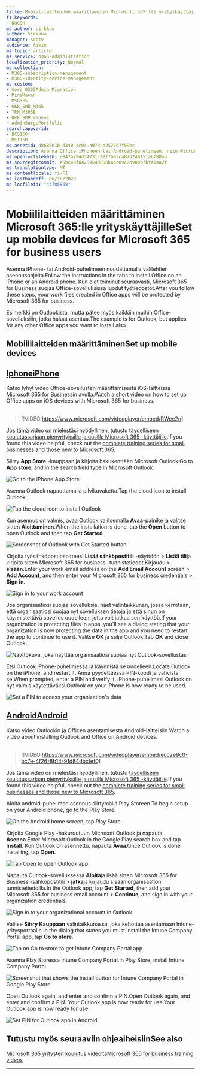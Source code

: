 ```yaml
---
title: Mobiililaitteiden määrittäminen Microsoft 365:lle yrityskäyttäjille
f1.keywords:
- NOCSH
ms.author: sirkkuw
author: Sirkkuw
manager: scotv
audience: Admin
ms.topic: article
ms.service: o365-administration
localization_priority: Normal
ms.collection:
- M365-subscription-management
- M365-identity-device-management
ms.custom:
- Core_O365Admin_Migration
- MiniMaven
- MSB365
- OKR_SMB_M365
- TRN_M365B
- OKR_SMB_Videos
- AdminSurgePortfolio
search.appverid:
- BCS160
- MET150
ms.assetid: d868561b-d340-4c04-a973-e2575d7f09bc
description: Asenna Office iPhoneen tai Android-puhelimeen, niin Microsoft 365 for Business suojaa office-sovellusten työtiedostot.
ms.openlocfilehash: e847a794d34731c22f7a0fca87d246151a6f80a5
ms.sourcegitcommit: e5bc49f0a25954d008b6cc09c2b98bb7bfe1aa2f
ms.translationtype: MT
ms.contentlocale: fi-FI
ms.lasthandoff: 06/18/2020
ms.locfileid: "44785868"
---
```

# <a name="set-up-mobile-devices-for-microsoft-365-for-business-users"></a><span data-ttu-id="53546-103">Mobiililaitteiden määrittäminen Microsoft 365:lle yrityskäyttäjille</span><span class="sxs-lookup"><span data-stu-id="53546-103">Set up mobile devices for Microsoft 365 for business users</span></span>

<span data-ttu-id="53546-104">Asenna iPhone- tai Android-puhelimeen noudattamalla välilehtien asennusohjeita.</span><span class="sxs-lookup"><span data-stu-id="53546-104">Follow the instructions in the tabs to install Office on an iPhone or an Android phone.</span></span> <span data-ttu-id="53546-105">Kun olet toiminut seuraavasti, Microsoft 365 for Business suojaa Office-sovelluksissa luodut työtiedostot.</span><span class="sxs-lookup"><span data-stu-id="53546-105">After you follow these steps, your work files created in Office apps will be protected by Microsoft 365 for business.</span></span>

<span data-ttu-id="53546-106">Esimerkki on Outlookista, mutta pätee myös kaikkiin muihin Office-sovelluksiiin, jotka haluat asentaa.</span><span class="sxs-lookup"><span data-stu-id="53546-106">The example is for Outlook, but applies for any other Office apps you want to install also.</span></span>
  
## <a name="set-up-mobile-devices"></a><span data-ttu-id="53546-107">Mobiililaitteiden määrittäminen</span><span class="sxs-lookup"><span data-stu-id="53546-107">Set up mobile devices</span></span>

## <a name="iphone"></a>[<span data-ttu-id="53546-108">Iphone</span><span class="sxs-lookup"><span data-stu-id="53546-108">iPhone</span></span>](#tab/iPhone)
  
<span data-ttu-id="53546-109">Katso lyhyt video Office-sovellusten määrittämisestä iOS-laitteissa Microsoft 365 for Businessin avulla.</span><span class="sxs-lookup"><span data-stu-id="53546-109">Watch a short video on how to set up Office apps on iOS devices with Microsoft 365 for business.</span></span><br><br>

> [!VIDEO https://www.microsoft.com/videoplayer/embed/RWee2n] 

<span data-ttu-id="53546-110">Jos tämä video on mielestäsi hyödyllinen, tutustu [täydelliseen koulutussarjaan pienyrityksille ja uusille Microsoft 365 -käyttäjille](https://support.microsoft.com/office/6ab4bbcd-79cf-4000-a0bd-d42ce4d12816).</span><span class="sxs-lookup"><span data-stu-id="53546-110">If you found this video helpful, check out the [complete training series for small businesses and those new to Microsoft 365](https://support.microsoft.com/office/6ab4bbcd-79cf-4000-a0bd-d42ce4d12816).</span></span>

<span data-ttu-id="53546-111">Siirry **App Store** -kauppaan ja kirjoita hakukenttään Microsoft Outlook.</span><span class="sxs-lookup"><span data-stu-id="53546-111">Go to **App store**, and in the search field type in Microsoft Outlook.</span></span>
  
![Go to the iPhone App Store](../media/886913de-76e5-4883-8ed0-4eb3ec06188f.png)
  
<span data-ttu-id="53546-113">Asenna Outlook napauttamalla pilvikuvaketta.</span><span class="sxs-lookup"><span data-stu-id="53546-113">Tap the cloud icon to install Outlook.</span></span>
  
![Tap the cloud icon to install Outlook](../media/665e1620-948a-4ab8-b914-dca49530142c.png)
  
<span data-ttu-id="53546-115">Kun asennus on valmis, avaa Outlook valitsemalla **Avaa**-painike ja valitse sitten **Aloittaminen**.</span><span class="sxs-lookup"><span data-stu-id="53546-115">When the installation is done, tap the **Open** button to open Outlook and then tap **Get Started**.</span></span>
  
![Screenshot of Outlook with Get Started button](../media/005bedec-ae50-4d75-b3bb-e7cef9e2561c.png)
  
<span data-ttu-id="53546-117">Kirjoita työsähköpostiosoitteesi **Lisää sähköpostitili** -näyttöön \> **Lisää tili**ja kirjoita sitten Microsoft 365 for business -tunnistetiedot Kirjaudu \> **sisään**.</span><span class="sxs-lookup"><span data-stu-id="53546-117">Enter your work email address on the **Add Email Account** screen \> **Add Account**, and then enter your Microsoft 365 for business credentials \> **Sign in**.</span></span>
  
![Sign in to your work account](../media/3cef1fb5-7bec-4d3d-8542-872b731ce19f.png)
  
<span data-ttu-id="53546-119">Jos organisaatiosi suojaa sovelluksia, näet valintaikkunan, jossa kerrotaan, että organisaatiosi suojaa nyt sovelluksen tietoja ja että sinun on käynnistettävä sovellus uudelleen, jotta voit jatkaa sen käyttöä.</span><span class="sxs-lookup"><span data-stu-id="53546-119">If your organization is protecting files in apps, you'll see a dialog stating that your organization is now protecting the data in the app and you need to restart the app to continue to use it.</span></span> <span data-ttu-id="53546-120">Valitse **OK** ja sulje Outlook.</span><span class="sxs-lookup"><span data-stu-id="53546-120">Tap **OK** and close Outlook.</span></span> 
  
![Näyttökuva, joka näyttää organisaatiosi suojaa nyt Outlook-sovellustasi](../media/fb4c1c84-b1e9-42e1-8070-c13dcf79fb09.png)
  
<span data-ttu-id="53546-122">Etsi Outlook iPhone-puhelimessa ja käynnistä se uudelleen.</span><span class="sxs-lookup"><span data-stu-id="53546-122">Locate Outlook on the iPhone, and restart it.</span></span> <span data-ttu-id="53546-123">Anna pyydettäessä PIN-koodi ja vahvista se.</span><span class="sxs-lookup"><span data-stu-id="53546-123">When prompted, enter a PIN and verify it.</span></span> <span data-ttu-id="53546-124">iPhone-puhelimesi Outlook on nyt valmis käytettäväksi.</span><span class="sxs-lookup"><span data-stu-id="53546-124">Outlook on your iPhone is now ready to be used.</span></span>
  
![Set a PIN to access your organization's data](../media/64f2630b-3164-47a4-9dd6-ca0c29ed5fb3.png)
  
## <a name="android"></a>[<span data-ttu-id="53546-126">Android</span><span class="sxs-lookup"><span data-stu-id="53546-126">Android</span></span>](#tab/Android)
  
<span data-ttu-id="53546-127">Katso video Outlookin ja Officen asentamisesta Android-laitteisiin.</span><span class="sxs-lookup"><span data-stu-id="53546-127">Watch a video about installing Outlook and Office on Android devices.</span></span><br><br>

> [!VIDEO https://www.microsoft.com/videoplayer/embed/ecc2e9c0-bc7e-4f26-8b14-91d84dbcfef0] 

<span data-ttu-id="53546-128">Jos tämä video on mielestäsi hyödyllinen, tutustu [täydelliseen koulutussarjaan pienyrityksille ja uusille Microsoft 365 -käyttäjille](https://support.microsoft.com/office/6ab4bbcd-79cf-4000-a0bd-d42ce4d12816).</span><span class="sxs-lookup"><span data-stu-id="53546-128">If you found this video helpful, check out the [complete training series for small businesses and those new to Microsoft 365](https://support.microsoft.com/office/6ab4bbcd-79cf-4000-a0bd-d42ce4d12816).</span></span>

<span data-ttu-id="53546-129">Aloita android-puhelimen asennus siirtymällä Play Storeen.</span><span class="sxs-lookup"><span data-stu-id="53546-129">To begin setup on your Android phone, go to the Play Store.</span></span>
  
![On the Android home screen, tap Play Store](../media/93df88e7-c778-40e1-b35e-868ca6e97f6c.png)
  
<span data-ttu-id="53546-131">Kirjoita Google Play -hakuruutuun Microsoft Outlook ja napauta **Asenna**.</span><span class="sxs-lookup"><span data-stu-id="53546-131">Enter Microsoft Outlook in the Google Play search box and tap **Install**.</span></span> <span data-ttu-id="53546-132">Kun Outlook on asennettu, napauta **Avaa**.</span><span class="sxs-lookup"><span data-stu-id="53546-132">Once Outlook is done installing, tap **Open**.</span></span>
  
![Tap Open to open Outlook app](../media/8b4c5937-8875-4b5a-a5b6-b8c6c9cd6240.png)
  
<span data-ttu-id="53546-134">Napauta Outlook-sovelluksessa **Aloita**ja lisää sitten Microsoft 365 for Business -sähköpostitili \> **jatka**ja kirjaudu sisään organisaation tunnistetiedoilla.</span><span class="sxs-lookup"><span data-stu-id="53546-134">In the Outlook app, tap **Get Started**, then add your Microsoft 365 for business email account \> **Continue**, and sign in with your organization credentials.</span></span>
  
![Sign in to your organizational account in Outlook](../media/18f67c66-4bab-4b99-94bd-080839312e29.png)
  
<span data-ttu-id="53546-136">Valitse **Siirry Kauppaan** valintaikkunassa, joka kehottaa asentamaan Intune-yritysportaalin.</span><span class="sxs-lookup"><span data-stu-id="53546-136">In the dialog that states you must install the Intune Company Portal app, tap **Go to store**.</span></span>
  
![Tap on Go to store to get Intune Company Portal app](../media/a702d712-5622-45dd-a511-b1adaee63071.png)
  
<span data-ttu-id="53546-138">Asenna Play Storessa Intune Company Portal.</span><span class="sxs-lookup"><span data-stu-id="53546-138">In Play Store, install Intune Company Portal.</span></span>
  
![Screenshot that shows the install button for Intune Company Portal in Google Play Store](../media/5e0408f2-3f37-44dd-80ed-13ca2ac6df0c.png)
  
<span data-ttu-id="53546-140">Open Outlook again, and enter and confirm a PIN.</span><span class="sxs-lookup"><span data-stu-id="53546-140">Open Outlook again, and enter and confirm a PIN.</span></span> <span data-ttu-id="53546-141">Your Outlook app is now ready for use.</span><span class="sxs-lookup"><span data-stu-id="53546-141">Your Outlook app is now ready for use.</span></span>
  
![Set  PIN for Outlook app in Android](../media/edb91afb-f1ed-451a-bc6b-8ccba664e055.png)

## <a name="see-also"></a><span data-ttu-id="53546-143">Tutustu myös seuraaviin ohjeaiheisiin</span><span class="sxs-lookup"><span data-stu-id="53546-143">See also</span></span>

[<span data-ttu-id="53546-144">Microsoft 365 yritysten koulutus videoita</span><span class="sxs-lookup"><span data-stu-id="53546-144">Microsoft 365 for business training videos</span></span>](https://support.microsoft.com/office/6ab4bbcd-79cf-4000-a0bd-d42ce4d12816)

---
